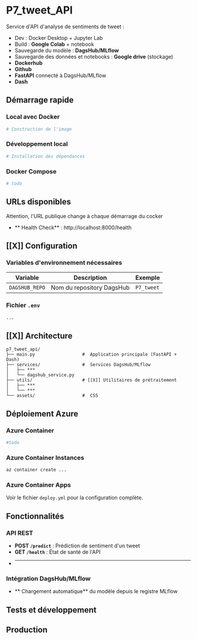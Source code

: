 # P7_tweet_API

Service d'API d'analyse de sentiments de tweet :  
* Dev : Docker Desktop + Jupyter Lab
* Build : **Google Colab** + notebook
* Sauvegarde du modèle : **DagsHub/MLflow**
* Sauvegarde des données et notebooks : **Google drive** (stockage)
* **Dockerhub**
* **Github**
* **FastAPI** connecté à DagsHub/MLflow
* **Dash**

##  Démarrage rapide

### Local avec Docker
```bash
# Construction de l'image

```

### Développement local
```bash
# Installation des dépendances

```

### Docker Compose 
```bash
# todo
```

##  URLs disponibles 

Attention, l'URL publique change à chaque démarrage du cocker 
- ** Health Check** : http://localhost:8000/health

## [[X]] Configuration

### Variables d'environnement nécessaires

| Variable | Description | Exemple |
|----------|-------------|---------|
| `DAGSHUB_REPO` | Nom du repository DagsHub | `P7_tweet` |


### Fichier `.env`
```bash
...
```

## [[X]] Architecture

```
p7_tweet_api/
├── main.py                  #  Application principale (FastAPI + Dash)
├── services/                #  Services DagsHub/MLflow
│   ├── ***
│   └── dagshub_service.py
├── utils/                   # [[X]] Utilitaires de prétraitement
│   ├── ***
│   └── ***
└── assets/                  #  CSS

```

##  Déploiement Azure

### Azure Container
```bash
#todo
```

### Azure Container Instances
```bash
az container create ...
```

### Azure Container Apps
Voir le fichier `deploy.yml` pour la configuration complète.

##  Fonctionnalités

### API REST 
- **POST `/predict`** : Prédiction de sentiment d'un tweet
- **GET `/health`** : État de santé de l'API
- ***

### Intégration DagsHub/MLflow
- ** Chargement automatique** du modèle depuis le registre MLflow

##  Tests et développement


##  Production

